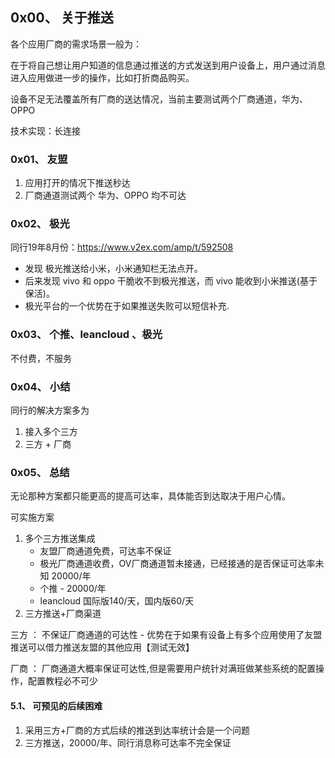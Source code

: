## 0x00、 关于推送

各个应用厂商的需求场景一般为：

在于将自己想让用户知道的信息通过推送的方式发送到用户设备上，用户通过消息进入应用做进一步的操作，比如打折商品购买。

设备不足无法覆盖所有厂商的送达情况，当前主要测试两个厂商通道，华为、OPPO

技术实现：长连接

### 0x01、 友盟
1. 应用打开的情况下推送秒达
2. 厂商通道测试两个 华为、OPPO 均不可达

### 0x02、 极光
同行19年8月份：https://www.v2ex.com/amp/t/592508
- 发现 极光推送给小米，小米通知栏无法点开。
- 后来发现 vivo 和 oppo 干脆收不到极光推送，而 vivo 能收到小米推送(基于保活)。
- 极光平台的一个优势在于如果推送失败可以短信补充.

### 0x03、 个推、leancloud 、极光
不付费，不服务

### 0x04、 小结
同行的解决方案多为
1. 接入多个三方
2. 三方 + 厂商


### 0x05、 总结
无论那种方案都只能更高的提高可达率，具体能否到达取决于用户心情。

可实施方案
1. 多个三方推送集成
    - 友盟厂商通道免费，可达率不保证
    - 极光厂商通道收费，OV厂商通道暂未接通，已经接通的是否保证可达率未知 20000/年
    - 个推 - 20000/年
    - leancloud 国际版140/天，国内版60/天
2. 三方推送+厂商渠道

三方 ： 不保证厂商通道的可达性
    - 优势在于如果有设备上有多个应用使用了友盟推送可以借力推送友盟的其他应用【测试无效】

厂商 ： 厂商通道大概率保证可达性,但是需要用户统针对满班做某些系统的配置操作，配置教程必不可少

#### 5.1、 可预见的后续困难
1. 采用三方+厂商的方式后续的推送到达率统计会是一个问题
2. 三方推送，20000/年、同行消息称可达率不完全保证